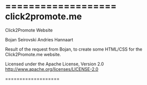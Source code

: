 ===================
click2promote.me
===================

Click2Promote Website

Bojan Seirovski
Andries Hannaart

Result of the request from Bojan, to create some HTML/CSS for the Click2Promote.me website.

Licensed under the Apache License, Version 2.0
http://www.apache.org/licenses/LICENSE-2.0

===================